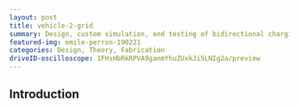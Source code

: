 ```yaml
---
layout: post
title: vehicle-2-grid
summary: Design, custom simulation, and testing of bidirectional charging loop between 2010 Chevy Volt and Eaton Power Systems Experience Center microgrid
featured-img: emile-perron-190221
categories: Design, Theory, Fabrication
driveID-oscilloscope: 1FHsHbRkRPVA9ganmYhuZUxkJi5LNIg2a/preview
---
```

## Introduction

